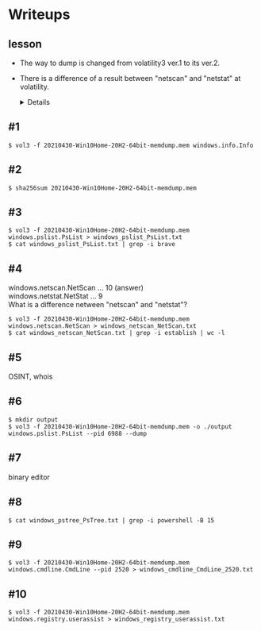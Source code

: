 # Writeups
## lesson
- The way to dump is changed from volatility3 ver.1 to its ver.2.
- There is a difference of a result between "netscan" and "netstat" at volatility.
    <details>
    <summary>Details</summary>
    The difference in results between using the netscan plugin and the netstat plugin in the Volatility framework can be attributed to the different sources of information they use and the way they process that information.

    The netscan plugin uses memory dumps to scan for and extract information about active network connections. It searches for various data structures in memory, such as TCP and UDP tables, to gather information about open connections and the state of those connections.

    On the other hand, the netstat plugin uses the output of the netstat command, which is a command-line utility that displays active network connections and network statistics. The netstat plugin runs the netstat command within the context of a profile and collects the output of the command, which is then processed and analyzed by the plugin.

    Due to the differences in the sources of information used by the netscan and netstat plugins, it is possible for the results obtained by these plugins to be different. For example, the netscan plugin may reveal network connections that are not shown by the netstat plugin, or vice versa. Additionally, the way that the plugins process the information they gather can also lead to differences in the results.

    In general, the choice of plugin to use in a given scenario depends on the specific requirements of the analysis, the state of the system being analyzed, and the type of information that is required. It is important to understand the strengths and limitations of each plugin and choose the one that is best suited to the task at hand.
    </details>

## #1
```
$ vol3 -f 20210430-Win10Home-20H2-64bit-memdump.mem windows.info.Info
```
  
## #2
```
$ sha256sum 20210430-Win10Home-20H2-64bit-memdump.mem
```
  
## #3
```
$ vol3 -f 20210430-Win10Home-20H2-64bit-memdump.mem windows.pslist.PsList > windows_pslist_PsList.txt
$ cat windows_pslist_PsList.txt | grep -i brave
```
  
## #4
windows.netscan.NetScan ... 10 (answer)  
windows.netstat.NetStat ... 9  
What is a difference netween "netscan" and "netstat"?
```
$ vol3 -f 20210430-Win10Home-20H2-64bit-memdump.mem windows.netscan.NetScan > windows_netscan_NetScan.txt
$ cat windows_netscan_NetScan.txt | grep -i establish | wc -l
```
  
## #5
OSINT, whois  
  
## #6
```
$ mkdir output
$ vol3 -f 20210430-Win10Home-20H2-64bit-memdump.mem -o ./output windows.pslist.PsList --pid 6988 --dump
```
  
## #7
binary editor  
  
## #8
```
$ cat windows_pstree_PsTree.txt | grep -i powershell -B 15
```
  
## #9
```
$ vol3 -f 20210430-Win10Home-20H2-64bit-memdump.mem windows.cmdline.CmdLine --pid 2520 > windows_cmdline_CmdLine_2520.txt
```
  
## #10
```
$ vol3 -f 20210430-Win10Home-20H2-64bit-memdump.mem windows.registry.userassist > windows_registry_userassist.txt
```
 

 
